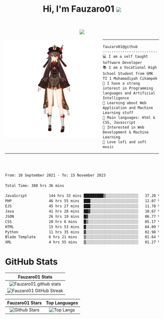 <h1 align="center">
Hi, I'm Fauzaro01
  <img src="https://media.giphy.com/media/hvRJCLFzcasrR4ia7z/giphy.gif" width="30"></h1>
<br/>

<p align="center">
  <a href="https://github.com/DenverCoder1/readme-typing-svg"><img src="https://readme-typing-svg.herokuapp.com?lines=zZz;Full+Stack+Web+Developer;Student;Software%20Develover;Always%20learning%20new%20things&center=true&width=380&height=45"></a>
</p>

<img align="left" src="/assets/icon2.png" alt="Zeen" width="320" height="320" />
<hr>

```
fauzaro01@github
-------------------------
💻 I am a self taught Software Developer
📚 I am a Vocational High School Student from SMK TI 1 Muhamadiyah Cikampek
📝 I have a strong interest in Programming languages and Artificial Intelligence
🌱 Learning about Web Application and Machine Learning stuff
🌟 Main languages: Html & CSS, Javascript
🚩 Interested in Web Development & Machine Learning
🎵 Love lofi and soft music
```

<hr>
<br>
<br>
<div align="left">
<!--START_SECTION:waka-->

```txt
From: 10 September 2021 - To: 15 November 2023

Total Time: 388 hrs 36 mins

JavaScript          144 hrs 33 mins █████████▒░░░░░░░░░░░░░░░   37.20 %
PHP                 46 hrs 55 mins  ███░░░░░░░░░░░░░░░░░░░░░░   12.07 %
EJS                 45 hrs 27 mins  ███░░░░░░░░░░░░░░░░░░░░░░   11.70 %
Java                41 hrs 28 mins  ██▓░░░░░░░░░░░░░░░░░░░░░░   10.67 %
JSON                26 hrs 19 mins  █▓░░░░░░░░░░░░░░░░░░░░░░░   06.77 %
CSS                 20 hrs 6 mins   █▒░░░░░░░░░░░░░░░░░░░░░░░   05.17 %
HTML                15 hrs 53 mins  █░░░░░░░░░░░░░░░░░░░░░░░░   04.09 %
Python              11 hrs 35 mins  ▓░░░░░░░░░░░░░░░░░░░░░░░░   02.98 %
Blade Template      6 hrs 21 mins   ▒░░░░░░░░░░░░░░░░░░░░░░░░   01.64 %
XML                 4 hrs 55 mins   ▒░░░░░░░░░░░░░░░░░░░░░░░░   01.27 %
```

<!--END_SECTION:waka-->
</div>

# GitHub Stats

|                                                            Fauzaro01 Stats                                                            |
| :--------------------------------------------------------------------------------------------------------------------------------------------: |
|        ![Fauzaro01 github stats](https://github-readme-stats.vercel.app/api?username=Fauzaro01&show_icons=true&theme=algolia)        |
|              ![Fauzaro01 GitHub Streak](https://github-readme-streak-stats.herokuapp.com/?user=Fauzaro01&theme=algolia)              |

|                                                                                              Fauzaro01 Stars                                                                                              |                                                           Top Languages                                                           |
| :----------------------------------------------------------------------------------------------------------------------------------------------------------------------------------------------------------------: | :-------------------------------------------------------------------------------------------------------------------------------: |
| ![Github Stars](https://github-readme-stats.vercel.app/api?username=Fauzaro01&show_icons=true&locale=en&count_private=true&hide_rank=true&custom_title=My%20GitHub%20Stats&disable_animations=true&theme=algolia) | ![Top Langs](https://github-readme-stats.vercel.app/api/top-langs/?username=Fauzaro01&langs_count=8&theme=algolia&layout=compact) |

